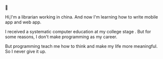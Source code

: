:seedling:

Hi,I'm a librarian working in china. And now I'm learning how to write mobile app and web app.

I received a systematic computer education at my college stage . But for some reasons, I don't make programming as my career.

But programming teach me how to think and make my life more meaningful. So I never give it up.
